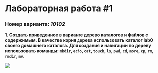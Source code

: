 # Лабораторная работа #1
### Номер варианта: _10102_
**1. Создать приведенное в варианте дерево каталогов и файлов с содержимым. В качестве корня дерева использовать каталог lab0 своего домашнего каталога. Для создания и навигации по дереву использовать команды: `mkdir`, `echo`, `cat`, `touch`, `ls`, `pwd`, `cd`, `more`, `cp`, `rm`, `rmdir`, `mv`.**

![](https://github.com/karillisa/OPD/blob/master/Semester%201/Laboratory%20work%201/01.png)
